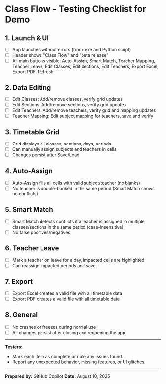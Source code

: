 # Class Flow - Testing Checklist for Demo

## 1. Launch & UI
- [ ] App launches without errors (from .exe and Python script)
- [ ] Header shows "Class Flow" and "beta release"
- [ ] All main buttons visible: Auto-Assign, Smart Match, Teacher Mapping, Teacher Leave, Edit Classes, Edit Sections, Edit Teachers, Export Excel, Export PDF, Refresh

## 2. Data Editing
- [ ] Edit Classes: Add/remove classes, verify grid updates
- [ ] Edit Sections: Add/remove sections, verify grid updates
- [ ] Edit Teachers: Add/remove teachers, verify grid and mapping updates
- [ ] Teacher Mapping: Edit subject mapping for teachers, save and verify

## 3. Timetable Grid
- [ ] Grid displays all classes, sections, days, periods
- [ ] Can manually assign subjects and teachers in cells
- [ ] Changes persist after Save/Load

## 4. Auto-Assign
- [ ] Auto-Assign fills all cells with valid subject/teacher (no blanks)
- [ ] No teacher is double-booked in the same period (Smart Match shows no conflicts)

## 5. Smart Match
- [ ] Smart Match detects conflicts if a teacher is assigned to multiple classes/sections in the same period (case-insensitive)
- [ ] No false positives/negatives

## 6. Teacher Leave
- [ ] Mark a teacher on leave for a day, impacted cells are highlighted
- [ ] Can reassign impacted periods and save

## 7. Export
- [ ] Export Excel creates a valid file with all timetable data
- [ ] Export PDF creates a valid file with all timetable data

## 8. General
- [ ] No crashes or freezes during normal use
- [ ] All changes persist after closing and reopening the app

---

**Testers:**
- Mark each item as complete or note any issues found.
- Report any unexpected behavior, missing features, or UI glitches.

---

**Prepared by:** GitHub Copilot
**Date:** August 10, 2025
